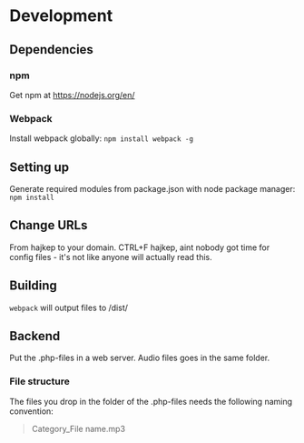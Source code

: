 # Development
## Dependencies
### npm
Get npm at https://nodejs.org/en/

### Webpack
Install webpack globally: `npm install webpack -g`

## Setting up
Generate required modules from package.json with node package manager: `npm install`

## Change URLs
From hajkep to your domain. CTRL+F hajkep, aint nobody got time for config files - it's not like anyone will actually read this.

## Building
`webpack` will output files to /dist/

## Backend
Put the .php-files in a web server. Audio files goes in the same folder.

### File structure
The files you drop in the folder of the .php-files needs the following naming convention:
>Category_File name.mp3

